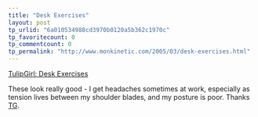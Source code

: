 ```yaml
---
title: "Desk Exercises"
layout: post
tp_urlid: "6a010534988cd3970b0120a5b362c1970c"
tp_favoritecount: 0
tp_commentcount: 0
tp_permalink: "http://www.monkinetic.com/2005/03/desk-exercises.html"
---
```

<a href="http://www.tulipgirl.com/mt/archives/000609.html">TulipGirl: Desk Exercises</a>

These look really good - I get headaches sometimes at work, especially as tension lives between my shoulder blades, and my posture is poor. Thanks <a href="http://www.tulipgirl.com/">TG</a>.
